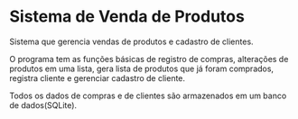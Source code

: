 # Sistema de Venda de Produtos

Sistema que gerencia vendas de produtos e cadastro de clientes.

O programa tem as funções básicas de registro de compras, alterações de produtos em uma lista, gera lista de produtos que já foram comprados, registra cliente e gerenciar cadastro de cliente. 

Todos os dados de compras e de clientes são armazenados em um banco de dados(SQLite).
